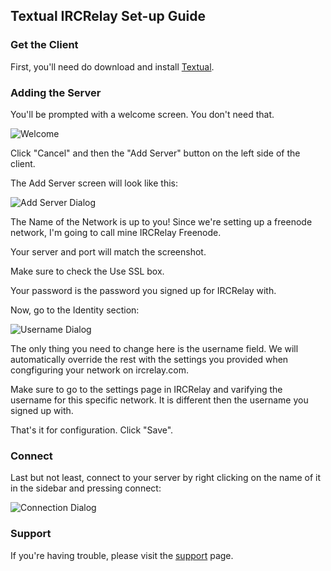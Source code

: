 ## Textual IRCRelay Set-up Guide

### Get the Client

First, you'll need do download and install [Textual](http://codeux.com/textual/).

### Adding the Server

You'll be prompted with a welcome screen. You don't need that.

![Welcome](https://raw.github.com/ircrelay/ircrelay-client-guides/master/guides/textual/img/welcome.png)

Click "Cancel" and then the "Add Server" button on the left side of the client.

The Add Server screen will look like this:

![Add Server Dialog](https://raw.github.com/ircrelay/ircrelay-client-guides/master/guides/textual/img/add_server.png)

The Name of the Network is up to you! Since we're setting up a freenode
network, I'm going to call mine IRCRelay Freenode.

Your server and port will match the screenshot.

Make sure to check the Use SSL box.

Your password is the password you signed up for IRCRelay with.

Now, go to the Identity section:

![Username Dialog](https://raw.github.com/ircrelay/ircrelay-client-guides/master/guides/textual/img/username.png)

The only thing you need to change here is the username field. We will
automatically override the rest with the settings you provided when
congfiguring your network on ircrelay.com.

Make sure to go to the settings page in IRCRelay and varifying the username
for this specific network. It is different then the username you signed up with.

That's it for configuration. Click "Save".

### Connect

Last but not least, connect to your server by right clicking on the name of it
in the sidebar and pressing connect:

![Connection Dialog](https://raw.github.com/ircrelay/ircrelay-client-guides/master/guides/textual/img/conn_dialog.png)

### Support

If you're having trouble, please visit the [support](https://www.ircrelay.com/support) page.
